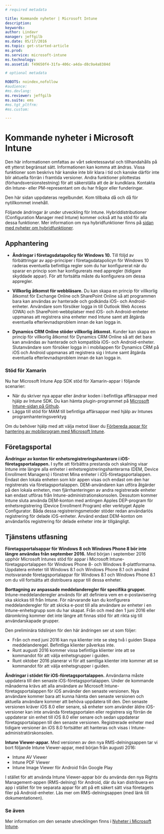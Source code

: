 ```yaml
---
# required metadata

title: Kommande nyheter | Microsoft Intune
description:
keywords:
author: Lindavr
manager: jeffgilb
ms.date: 05/17/2016
ms.topic: get-started-article
ms.prod:
ms.service: microsoft-intune
ms.technology:
ms.assetid: f49650f4-31fa-406c-a4da-d8c9a4a8384d

# optional metadata

ROBOTS: noindex,nofollow
#audience:
#ms.devlang:
ms.reviewer: jeffgilb
ms.suite: ems
#ms.tgt_pltfrm:
#ms.custom:

---
```


# Kommande nyheter i Microsoft Intune
Den här informationen omfattas av vårt sekretessavtal och tillhandahålls på ett ytterst begränsat sätt. Informationen kan komma att ändras. Vissa funktioner som beskrivs här kanske inte blir klara i tid och kanske därför inte blir aktuella förrän i framtida versioner. Andra funktioner pilottestas (förhandsversionstestning) för att säkerställa att de är kundklara. Kontakta din Intune- eller PM-representant om du har frågor eller funderingar.

Den här sidan uppdateras regelbundet. Kom tillbaka då och då för nytillkommet innehåll.

Följande ändringar är under utveckling för Intune. Hybriddistributioner (Configuration Manager med Intune) kommer också att ha stöd för alla dessa funktioner. Mer information om nya hybridfunktioner finns på [sidan med nyheter om hybridfunktioner](https://technet.microsoft.com/en-US/library/mt718155(TechNet.10).aspx).


## Apphantering
- **Ändringar i företagsdatapolicy för Windows 10.** Till följd av förbättringar av app-principer i företagsdatapolicyn för Windows 10 raderas eventuella befintliga regler som du har konfigurerat när du sparar en princip som har konfigurerats med appregler (tidigare skyddade appar). För att fortsätta måste du konfigurera om dessa appregler.

- **Villkorlig åtkomst för webbläsare.** Du kan skapa en princip för villkorlig åtkomst för Exchange Online och SharePoint Online så att programmen bara kan användas av hanterade och godkända iOS- och Android-enheter. Användare som försöker logga in till Outlook Web Access (OWA) och SharePoint-webbplatser med iOS- och Android-enheter uppmanas att registrera sina enheter med Intune samt att åtgärda eventuella efterlevnadsproblem innan de kan logga in.
<!---TFS 1175844--->

- **Dynamics CRM Online stöder villkorlig åtkomst.** Kunder kan skapa en princip för villkorlig åtkomst för Dynamics CRM Online så att det bara kan användas av hanterade och kompatibla iOS- och Android-enheter. Slutanvändare som försöker logga in i mobilappen för Dynamics CRM på iOS och Android uppmanas att registrera sig i Intune samt åtgärda eventuella efterlevnadsproblem innan de kan logga in.
<!---TFS1295358--->

### Stöd för Xamarin
Nu har Microsoft Intune App SDK stöd för Xamarin-appar i följande scenarier:

- När du skriver nya appar eller ändrar koden i befintliga affärsappar med hjälp av Intune SDK. Du kan hämta plugin-programmet på [Microsoft Intune-sidan på Github](https://github.com/msintuneappsdk).
- Lägga till stöd för MAM till befintliga affärsappar med hjälp av Intunes programhanteringsverktyg

Om du behöver hjälp med att välja metod läser du [Förbereda appar för hantering av mobilprogram med Microsoft Intune](https://docs.microsoft.com/en-us/intune/deploy-use/decide-how-to-prepare-apps-for-mobile-application-management-with-microsoft-intune).
<!--- TFS 1061478 & TFS 1152340--->


## Företagsportal
**Ändringar av konton för enhetsregistreringshanterare i iOS-företagsportalappen.** I syfte att förbättra prestanda och skalning visar Intune inte längre alla enheter i enhetsregistreringshanterarna (DEM, Device Enrollment Managers) i fönstret Mina enheter i iOS-företagsportalappen. Endast den lokala enheten som kör appen visas och endast om den har registrerats via företagsportalappen. DEM-användaren kan utföra åtgärder på den lokala enheten, men fjärrhanteringen av andra registrerade enheter kan endast utföras från Intune-administrationskonsolen.  Dessutom kommer Intune sluta använda DEM-konton med antingen Apples DEP-program för enhetsregistrering (Device Enrollment Program) eller verktyget Apple Configurator. Båda dessa registreringsmetoder stöder redan användarlös registrering för delade iOS-enheter.  Använd endast DEM-konton om användarlös registrering för delade enheter inte är tillgängligt.
<!---TFS 1233681--->

## Tjänstens utfasning
**Företagsportalsappar för Windows 8 och Windows Phone 8 bör inte längre användas från september 2016.** Med början i september 2016 upphör Microsoft Intunes stöd för appar i Microsoft Intune-företagsportalappen för Windows Phone 8- och Windows 8-plattformarna. Uppdatera enheter till Windows 8.1 och Windows Phone 8.1 och använd motsvarande företagsportalappar för Windows 8.1 och Windows Phone 8.1 om du vill fortsätta att distribuera appar till dessa enheter.
<!---TFS 1255391--->

**Borttagning av anpassade meddelanderegler för specifika grupper.**
Intune-meddelanderegler används för att definiera vem en e-postavisering ska skickas till från Intune. För närvarande kan du konfigurera meddelanderegler för att skicka e-post till alla användare av enheter i en Intune-enhetsgrupp som du har skapat. Från och med den 1 juni 2016 eller däromkring kommer det inte längre att finnas stöd för att rikta sig till användarskapade grupper.

Den preliminära tidslinjen för den här ändringen ser ut som följer:
- Från och med juni 2016 kan nya klienter inte se steg två i guiden Skapa meddelanderegel. Befintliga klienter påverkas inte.
- Runt augusti 2016 kommer vissa befintliga klienter inte att se kommandot för att välja enhetsgrupper i guiden.
- Runt oktober 2016 planerar vi för att samtliga klienter inte kommer att se kommandot för att välja enhetsgrupper i guiden.

<!---   TFS 1278864--->
**Ändringar i stödet för iOS-företagsportalappen.**
Användarna måste uppdatera till den senaste iOS-företagsportalappen. Under de kommande månaderna krävs att alla användare av Microsoft Intune-företagsportalappen för iOS använder den senaste versionen. Nya användare kommer bara att kunna hämta den senaste versionen och aktuella användare kommer att behöva uppdatera till den. Den senaste versionen kräver iOS 8.0 eller senare, så enheter som använder äldre iOS-versioner kan inte använda företagsportalen eller registrera sig förrän de uppdaterar sin enhet till iOS 8.0 eller senare och sedan uppdaterar företagsportalappen till den senaste versionen. Registrerade enheter med tidigare versioner än iOS 8.0 fortsätter att hanteras och visas i Intune-administratörskonsolen.  

**Intune Viewer-appar.** Med versionen av den nya RMS-delningsappen tar vi bort följande Intune Viewer-appar, med början från augusti 2016:
- Intune AV Viewer
- Intune PDF Viewer
- Intune Image Viewer för Android från Google Play

I stället för att använda Intune Viewer-appar bör du använda den nya Rights Management-appen (RMS-delning) för Android, där du kan distribuera en app i stället för tre separata appar för att på ett säkert sätt visa företagets filer på Android-enheter. Läs mer om RMS-delningsappen (med länk till dokumentationen).


### Se även
Mer information om den senaste utvecklingen finns i [Nyheter i Microsoft Intune](whats-new-in-microsoft-intune.md).


<!--HONumber=Jun16_HO2-->


